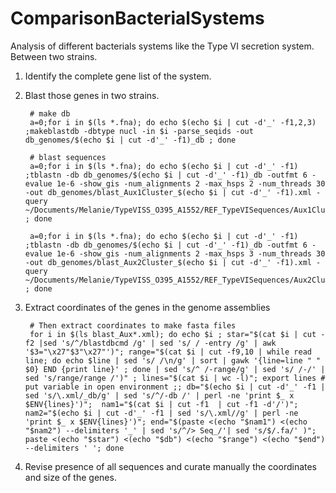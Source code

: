 # ComparisonBacterialSystems

Analysis of different bacterials systems like the Type VI secretion system. Between two strains. 


1. Identify the complete gene list of the system.

2. Blast those genes in two strains.

        # make db
        a=0;for i in $(ls *.fna); do echo $(echo $i | cut -d'_' -f1,2,3) ;makeblastdb -dbtype nucl -in $i -parse_seqids -out db_genomes/$(echo $i | cut -d'_' -f1)_db ; done

        # blast sequences
        a=0;for i in $(ls *.fna); do echo $(echo $i | cut -d'_' -f1) ;tblastn -db db_genomes/$(echo $i | cut -d'_' -f1)_db -outfmt 6 -evalue 1e-6 -show_gis -num_alignments 2 -max_hsps 2 -num_threads 30 -out db_genomes/blast_Aux1Cluster_$(echo $i | cut -d'_' -f1).xml -query ~/Documents/Melanie/TypeVISS_O395_A1552/REF_TypeVISequences/Aux1Cluster_TypeVISS_N16961.faa ; done

        a=0;for i in $(ls *.fna); do echo $(echo $i | cut -d'_' -f1) ;tblastn -db db_genomes/$(echo $i | cut -d'_' -f1)_db -outfmt 6 -evalue 1e-6 -show_gis -num_alignments 2 -max_hsps 3 -num_threads 30 -out db_genomes/blast_Aux2Cluster_$(echo $i | cut -d'_' -f1).xml -query ~/Documents/Melanie/TypeVISS_O395_A1552/REF_TypeVISequences/Aux2Cluster_TypeVISS_N16961.faa ; done

3. Extract coordinates of the genes in the genome assemblies

        # Then extract coordinates to make fasta files
        for i in $(ls blast_Aux*.xml); do echo $i ; star="$(cat $i | cut -f2 |sed 's/^/blastdbcmd /g' | sed 's/ / -entry /g' | awk '$3="\x27"$3"\x27"')"; range="$(cat $i | cut -f9,10 | while read line; do echo $line | sed 's/ /\n/g' | sort | gawk '{line=line " " $0} END {print line}' ; done | sed 's/^ /-range/g' | sed 's/ /-/' | sed 's/range/range /')" ; lines="$(cat $i | wc -l)"; export lines # put variable in open environment ;; db="$(echo $i | cut -d'_' -f1 | sed 's/\.xml/_db/g' | sed 's/^/-db /' | perl -ne 'print $_ x $ENV{lines}')";  nam1="$(cat $i | cut -f1  | cut -f1 -d'/')"; nam2="$(echo $i | cut -d'_' -f1 | sed 's/\.xml//g' | perl -ne 'print $_ x $ENV{lines}')"; end="$(paste <(echo "$nam1") <(echo "$nam2") --delimiters '_' | sed 's/^/> Seq_/'| sed 's/$/.fa/' )"; paste <(echo "$star") <(echo "$db") <(echo "$range") <(echo "$end") --delimiters ' '; done


4. Revise presence of all sequences and curate manually the coordinates and size of the genes.

